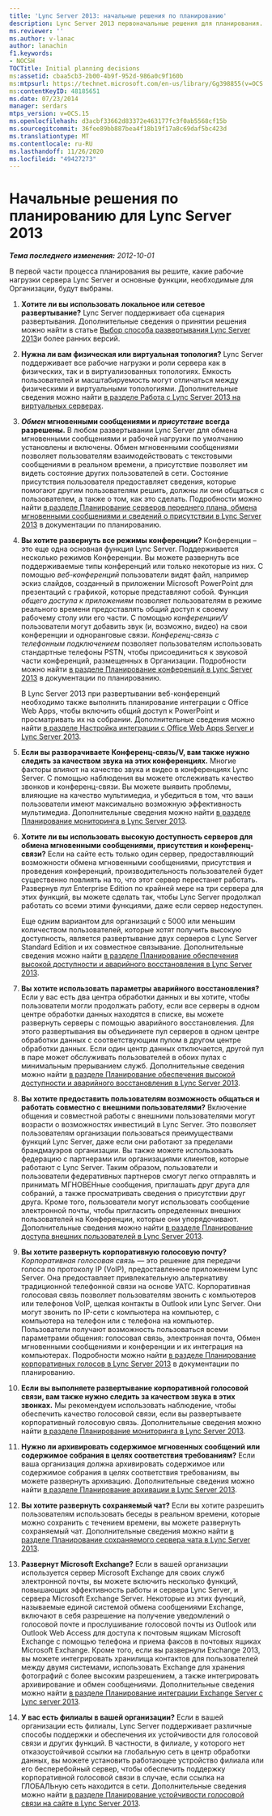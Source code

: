 ```yaml
---
title: 'Lync Server 2013: начальные решения по планированию'
description: Lync Server 2013 первоначальные решения для планирования.
ms.reviewer: ''
ms.author: v-lanac
author: lanachin
f1.keywords:
- NOCSH
TOCTitle: Initial planning decisions
ms:assetid: cbaa5cb3-2b00-4b9f-952d-986a0c9f160b
ms:mtpsurl: https://technet.microsoft.com/en-us/library/Gg398855(v=OCS.15)
ms:contentKeyID: 48185651
ms.date: 07/23/2014
manager: serdars
mtps_version: v=OCS.15
ms.openlocfilehash: d3acbf33662d83372e463177fc3f0ab5568cf15b
ms.sourcegitcommit: 36fee89bb887bea4f18b19f17a8c69daf5bc423d
ms.translationtype: MT
ms.contentlocale: ru-RU
ms.lasthandoff: 11/26/2020
ms.locfileid: "49427273"
---
```

# <a name="initial-planning-decisions-for-lync-server-2013"></a>Начальные решения по планированию для Lync Server 2013

<div data-xmlns="http://www.w3.org/1999/xhtml">

<div class="topic" data-xmlns="http://www.w3.org/1999/xhtml" data-msxsl="urn:schemas-microsoft-com:xslt" data-cs="https://msdn.microsoft.com/">

<div data-asp="https://msdn2.microsoft.com/asp">



</div>

<div id="mainSection">

<div id="mainBody">

<span> </span>

_**Тема последнего изменения:** 2012-10-01_

В первой части процесса планирования вы решите, какие рабочие нагрузки сервера Lync Server и основные функции, необходимые для Организации, будут выбраны.

1.  **Хотите ли вы использовать локальное или сетевое развертывание?**   Lync Server поддерживает оба сценария развертывания. Дополнительные сведения о принятии решения можно найти в статье [Выбор способа развертывания Lync Server 2013](lync-server-2013-deciding-how-to-deploy-microsoft-lync.md)и более ранних версий.

2.  **Нужна ли вам физическая или виртуальная топология?**   Lync Server поддерживает все рабочие нагрузки и роли сервера как в физических, так и в виртуализованных топологиях. Емкость пользователей и масштабируемость могут отличаться между физическими и виртуальными топологиями. Дополнительные сведения можно найти [в разделе Работа с Lync Server 2013 на виртуальных серверах](lync-server-2013-running-lync-server-on-virtual-servers.md).

3.  ***Обмен* мгновенными сообщениями и *присутствие* всегда разрешены.**   В любом развертывании Lync Server для обмена мгновенными сообщениями и рабочей нагрузки по умолчанию установлены и включены. Обмен мгновенными сообщениями позволяет пользователям взаимодействовать с текстовыми сообщениями в реальном времени, а присутствие позволяет им видеть состояние других пользователей в сети. Состояние присутствия пользователя предоставляет сведения, которые помогают другим пользователям решить, должны ли они общаться с пользователем, а также о том, как это сделать. Подробности можно найти [в разделе Планирование серверов переднего плана, обмена мгновенными сообщениями и сведений о присутствии в Lync Server 2013](lync-server-2013-planning-for-front-end-servers-instant-messaging-and-presence.md) в документации по планированию.

4.  **Вы хотите развернуть все режимы конференции?**   Конференции – это еще одна основная функция Lync Server. Поддерживается несколько режимов Конференции. Вы можете развернуть все поддерживаемые типы конференций или только некоторые из них. С помощью *веб-конференций* пользователи видят файл, например эскиз слайдов, созданный в приложении Microsoft PowerPoint для презентаций с графикой, которые представляют собой. Функция *общего доступа к приложениям* позволяет пользователям в режиме реального времени предоставлять общий доступ к своему рабочему столу или его части. С помощью *конференции/V* пользователи могут добавить звук (и, возможно, видео) на свои конференции и одноранговые связи. *Конференц-связь с телефонным подключением* позволяет пользователям использовать стандартные телефоны PSTN, чтобы присоединиться к звуковой части конференций, размещенных в Организации. Подробности можно найти [в разделе Планирование конференций в Lync Server 2013](lync-server-2013-planning-for-conferencing.md) в документации по планированию.
    
    В Lync Server 2013 при развертывании веб-конференций необходимо также выполнить планирование интеграции с Office Web Apps, чтобы включить общий доступ к PowerPoint и просматривать их на собрании. Дополнительные сведения можно найти [в разделе Настройка интеграции с Office Web Apps Server и Lync Server 2013](lync-server-2013-enabling-office-web-apps-server-and-lync-server-2013.md).

5.  **Если вы разворачиваете Конференц-связь/V, вам также нужно следить за качеством звука на этих конференциях.**   Многие факторы влияют на качество звука и видео в конференциях Lync Server. С помощью наблюдения вы можете отслеживать качество звонков и конференц-связи. Вы можете выявить проблемы, влияющие на качество мультимедиа, и убедиться в том, что ваши пользователи имеют максимально возможную эффективность мультимедиа. Дополнительные сведения можно найти [в разделе Планирование мониторинга в Lync Server 2013](lync-server-2013-planning-for-monitoring.md).

6.  **Хотите ли вы использовать высокую доступность серверов для обмена мгновенными сообщениями, присутствия и конференц-связи?**   Если на сайте есть только один сервер, предоставляющий возможности обмена мгновенными сообщениями, присутствия и проведения конференций, производительность пользователей будет существенно повлиять на то, что этот сервер перестанет работать. Развернув *пул* Enterprise Edition по крайней мере на три сервера для этих функций, вы можете сделать так, чтобы Lync Server продолжал работать со всеми этими функциями, даже если сервер недоступен.
    
    Еще одним вариантом для организаций с 5000 или меньшим количеством пользователей, которые хотят получить высокую доступность, является развертывание двух серверов с Lync Server Standard Edition и их совместное связывание. Дополнительные сведения можно найти [в разделе Планирование обеспечения высокой доступности и аварийного восстановления в Lync Server 2013](lync-server-2013-planning-for-high-availability-and-disaster-recovery.md).

7.  **Вы хотите использовать параметры аварийного восстановления?**   Если у вас есть два центра обработки данных и вы хотите, чтобы пользователи могли продолжать работу, если все серверы в одном центре обработки данных находятся в списке, вы можете развернуть серверы с помощью аварийного восстановления. Для этого развертывания вы объединяете пул серверов в одном центре обработки данных с соответствующим пулом в другом центре обработки данных. Если один центр данных отключается, другой пул в паре может обслуживать пользователей в обоих пулах с минимальным прерыванием служб. Дополнительные сведения можно найти [в разделе Планирование обеспечения высокой доступности и аварийного восстановления в Lync Server 2013](lync-server-2013-planning-for-high-availability-and-disaster-recovery.md).

8.  **Вы хотите предоставить пользователям возможность общаться и работать совместно с внешними пользователями?**   Включение общения и совместной работы с внешними пользователями могут возрасти о возможностях инвестиций в Lync Server. Это позволяет пользователям организации пользоваться преимуществами функций Lync Server, даже если они работают за пределами брандмауэров организации. Вы также можете использовать федерацию с партнерами или организациями клиентов, которые работают с Lync Server. Таким образом, пользователи и пользователи федеративных партнеров смогут легко отправлять и принимать МГНОВЕНные сообщения, приглашать друг друга для собраний, а также просматривать сведения о присутствии друг друга. Кроме того, пользователи могут использовать сообщение электронной почты, чтобы пригласить определенных внешних пользователей на Конференции, которые они упорядочивают. Дополнительные сведения можно найти [в разделе Планирование доступа внешних пользователей в Lync Server 2013](lync-server-2013-planning-for-external-user-access.md).

9.  **Вы хотите развернуть корпоративную голосовую почту?**    *Корпоративная голосовая связь* — это решение для передачи голоса по протоколу IP (VoIP), предоставленное приложением Lync Server. Она предоставляет привлекательную альтернативу традиционной телефонной связи на основе УАТС. Корпоративная голосовая связь позволяет пользователям звонить с компьютеров или телефонов VoIP, щелкая контакты в Outlook или Lync Server. Они могут звонить по IP-сети с компьютера на компьютер, с компьютера на телефон или с телефона на компьютер. Пользователи получают возможность пользоваться всеми параметрами общения: голосовая связь, электронная почта, Обмен мгновенными сообщениями и конференции и их интеграция на компьютерах. Подробности можно найти [в разделе Планирование корпоративных голосов в Lync Server 2013](lync-server-2013-planning-for-enterprise-voice.md) в документации по планированию.

10. **Если вы выполняете развертывание корпоративной голосовой связи, вам также нужно следить за качеством звука в этих звонках.**   Мы рекомендуем использовать наблюдение, чтобы обеспечить качество голосовой связи, если вы развертываете корпоративный голосовую связь. Дополнительные сведения можно найти [в разделе Планирование мониторинга в Lync Server 2013](lync-server-2013-planning-for-monitoring.md).

11. **Нужно ли архивировать содержимое мгновенных сообщений или содержимое собрания в целях соответствия требованиям?**   Если ваша организация должна архивировать содержимое или содержимое собрания в целях соответствия требованиям, вы можете развернуть архивацию. Дополнительные сведения можно найти [в разделе Планирование архивации в Lync Server 2013](lync-server-2013-planning-for-archiving.md).

12. **Вы хотите развернуть сохраняемый чат?**   Если вы хотите разрешить пользователям использовать беседы в реальном времени, которые можно сохранить с течением времени, вы можете развернуть сохраняемый чат. Дополнительные сведения можно найти [в разделе Планирование сохраняемого сервера чата в Lync Server 2013](lync-server-2013-planning-for-persistent-chat-server.md).

13. **Развернут Microsoft Exchange?**   Если в вашей организации используется сервер Microsoft Exchange для своих служб электронной почты, вы можете включить несколько функций, повышающих эффективность работы и сервера Lync Server, и сервера Microsoft Exchange Server. Некоторые из этих функций, называемые единой системой обмена сообщениями Exchange, включают в себя разрешение на получение уведомлений о голосовой почте и прослушивание голосовой почты из Outlook или Outlook Web Access для доступа к почтовым ящикам Microsoft Exchange с помощью телефона и приема факсов в почтовых ящиках Microsoft Exchange. Кроме того, если вы развернули Exchange 2013, вы можете интегрировать хранилища контактов для пользователей между двумя системами, использовать Exchange для хранения фотографий с более высоким разрешением, а также интегрировать архивирование и обмен сообщениями. Дополнительные сведения можно найти [в разделе Планирование интеграции Exchange Server с Lync server 2013](lync-server-2013-planning-for-exchange-server-integration.md).

14. **У вас есть филиалы в вашей организации?**   Если в вашей организации есть филиалы, Lync Server поддерживает различные способы поддержки и обеспечения их устойчивости для голосовой связи и других функций. В частности, в филиале, у которого нет отказоустойчивой ссылки на глобальную сеть в центр обработки данных, вы можете установить работающее устройство филиала или его бесперебойный сервер, чтобы обеспечить поддержку корпоративной голосовой связи в случае, если ссылка на ГЛОБАЛЬную сеть находится в сети. Дополнительные сведения можно найти [в разделе Планирование устойчивости голосовой связи на сайте в Lync Server 2013](lync-server-2013-planning-for-branch-site-voice-resiliency.md).

</div>

<span> </span>

</div>

</div>

</div>

